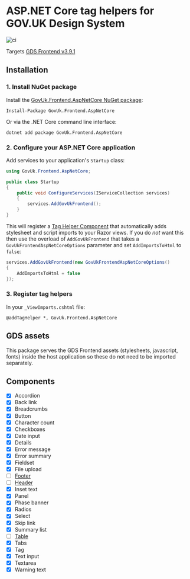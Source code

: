 # ASP.NET Core tag helpers for GOV.UK Design System

![ci](https://github.com/gunndabad/govuk-frontend-aspnetcore/workflows/ci/badge.svg)

Targets [GDS Frontend v3.9.1](https://github.com/alphagov/govuk-frontend/releases/tag/v3.9.1)

## Installation

### 1. Install NuGet package

Install the [GovUk.Frontend.AspNetCore NuGet package](https://www.nuget.org/packages/GovUk.Frontend.AspNetCore/):

    Install-Package GovUk.Frontend.AspNetCore
    
Or via the .NET Core command line interface:

    dotnet add package GovUk.Frontend.AspNetCore

### 2. Configure your ASP.NET Core application

Add services to your application's `Startup` class:

```cs
using GovUk.Frontend.AspNetCore;

public class Startup
{
    public void ConfigureServices(IServiceCollection services)
    {
        services.AddGovUkFrontend();
    }
}
```

This will register a [Tag Helper Component](https://docs.microsoft.com/en-us/aspnet/core/mvc/views/tag-helpers/th-components?view=aspnetcore-5.0) that automatically adds stylesheet and script imports to your Razor views.
If you do *not* want this then use the overload of `AddGovUkFrontend` that takes a `GovUkFrontendAspNetCoreOptions` parameter and set `AddImportsToHtml` to `false`:

```cs
services.AddGovUkFrontend(new GovUkFrontendAspNetCoreOptions()
{
    AddImportsToHtml = false
});
```

### 3. Register tag helpers

In your `_ViewImports.cshtml` file:

```razor:
@addTagHelper *, GovUk.Frontend.AspNetCore
```

## GDS assets

This package serves the GDS Frontend assets (stylesheets, javascript, fonts) inside the host application so these do not need to be imported separately.

## Components

- [x] Accordion
- [x] Back link
- [x] Breadcrumbs
- [x] Button
- [x] Character count
- [x] Checkboxes
- [x] Date input
- [x] Details
- [x] Error message
- [x] Error summary
- [x] Fieldset
- [x] File upload
- [ ] [Footer](https://github.com/gunndabad/govuk-frontend-aspnetcore/issues/18)
- [ ] [Header](https://github.com/gunndabad/govuk-frontend-aspnetcore/issues/17)
- [x] Inset text
- [x] Panel
- [x] Phase banner
- [x] Radios
- [x] Select
- [x] Skip link
- [x] Summary list
- [ ] [Table](https://github.com/gunndabad/govuk-frontend-aspnetcore/issues/29)
- [x] Tabs
- [x] Tag
- [x] Text input
- [x] Textarea
- [x] Warning text